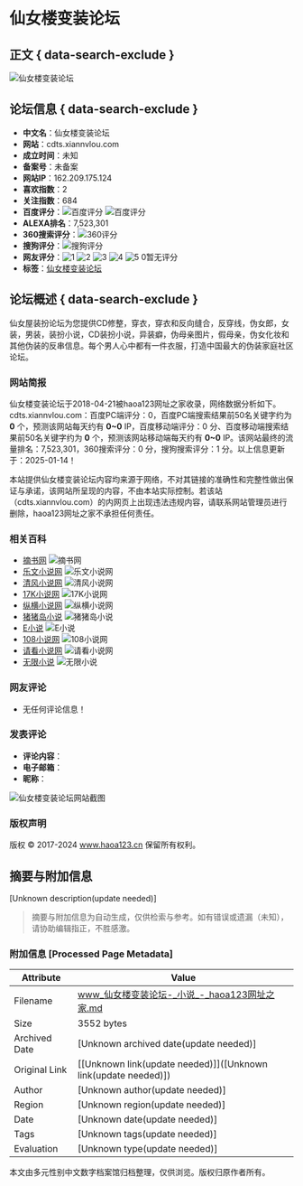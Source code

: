 # 仙女楼变装论坛

## 正文 { data-search-exclude }


![仙女楼变装论坛](/favicon/cdts.xiannvlou.com.png)

## 论坛信息 { data-search-exclude }

- **中文名**：仙女楼变装论坛
- **网站**：cdts.xiannvlou.com
- **成立时间**：未知
- **备案号**：未备案
- **网站IP**：162.209.175.124
- **喜欢指数**：2
- **关注指数**：684
- **百度评分**：![百度评分](/public/images/bpr/0.png) ![百度评分](/public/images/mbpr/0.png)
- **ALEXA排名**：7,523,301
- **360搜索评分**：![360评分](/public/images/360/0.gif)
- **搜狗评分**：![搜狗评分](/public/images/spr/1.png)
- **网友评分**：![1](/public/scripts/star/star-off.png) ![2](/public/scripts/star/star-off.png) ![3](/public/scripts/star/star-off.png) ![4](/public/scripts/star/star-off.png) ![5](/public/scripts/star/star-off.png) 0暂无评分
- **标签**：[仙女楼变装论坛](/s/5LuZ5aWz5qW85Y_Y6KOF6K665Z2b)

## 论坛概述 { data-search-exclude }

仙女屋装扮论坛为您提供CD修整，穿衣，穿衣和反向缝合，反穿线，伪女郎，女装，男装，装扮小说，CD装扮小说，异装癖，伪母亲图片，假母亲，伪女化妆和其他伪装的反串信息。每个男人心中都有一件衣服，打造中国最大的伪装家庭社区论坛。

### 网站简报

仙女楼变装论坛于2018-04-21被haoa123网址之家收录，网络数据分析如下。cdts.xiannvlou.com：百度PC端评分：0，百度PC端搜索结果前50名关键字约为 **0** 个，预测该网站每天约有 **0~0** IP，百度移动端评分：0 分、百度移动端搜索结果前50名关键字约为 **0** 个，预测该网站移动端每天约有 **0~0** IP。该网站最终的流量排名：7,523,301，360搜索评分：0 分，搜狗搜索评分：1 分。以上信息更新于：2025-01-14！

本站提供仙女楼变装论坛内容均来源于网络，不对其链接的准确性和完整性做出保证与承诺，该网站所呈现的内容，不由本站实际控制。若该站（cdts.xiannvlou.com）的内网页上出现违法违规内容，请联系网站管理员进行删除，haoa123网址之家不承担任何责任。

### 相关百科

- [摘书网](http://haoa123.cn/site/zhaishu.com) ![摘书网](/public/website/zhaishu.com.png)
- [乐文小说网](http://haoa123.cn/site/lewenxiaoshuo.com) ![乐文小说网](/public/website/lewenxiaoshuo.com.png)
- [清风小说网](http://haoa123.cn/site/qfxs.cc) ![清风小说网](/public/website/qfxs.cc.png)
- [17K小说网](http://haoa123.cn/site/www.17k.com) ![17K小说网](/public/website/www.17k.com.png)
- [纵横小说网](http://haoa123.cn/site/www.zongheng.com) ![纵横小说网](/public/website/www.zongheng.com.png)
- [猪猪岛小说](http://haoa123.cn/site/www.zhuzhudao.com) ![猪猪岛小说](/public/website/www.zhuzhudao.com.png)
- [E小说](http://haoa123.cn/site/www.exiaoshuo.com) ![E小说](/public/website/www.exiaoshuo.com.png)
- [108小说网](http://haoa123.cn/site/www.book108.com) ![108小说网](/public/website/www.book108.com.png)
- [请看小说网](http://haoa123.cn/site/www.qingkan.net) ![请看小说网](/public/website/www.qingkan.net.png)
- [无限小说](http://haoa123.cn/site/55x.cn) ![无限小说](/public/website/55x.cn.png)

### 网友评论

- 无任何评论信息！

### 发表评论

- **评论内容**：
- **电子邮箱**：
- **昵称**：

![仙女楼变装论坛网站截图](/public/website/cdts.xiannvlou.com.png)

### 版权声明

版权 © 2017-2024 www.haoa123.cn 保留所有权利。
<!-- tcd_original_link http://www.haoa123.cn/site/cdts.xiannvlou.com -->


## 摘要与附加信息

<!-- tcd_abstract -->
[Unknown description(update needed)]
<!-- tcd_abstract_end -->

> 摘要与附加信息为自动生成，仅供检索与参考。如有错误或遗漏（未知），请协助编辑指正，不胜感激。

### 附加信息 [Processed Page Metadata]

| Attribute       | Value                                  |
|-----------------|----------------------------------------|
| Filename        | www_仙女楼变装论坛-_小说_-_haoa123网址之家.md                             |
| Size            | 3552 bytes                           |
| Archived Date   | [Unknown archived date(update needed)]                             |
| Original Link   | [[Unknown link(update needed)]]([Unknown link(update needed)])                       |
| Author          | [Unknown author(update needed)]                               |
| Region          | [Unknown region(update needed)]                               |
| Date            | [Unknown date(update needed)]                                 |
| Tags            | [Unknown tags(update needed)]                                 |
| Evaluation            | [Unknown type(update needed)]                                 |
<!-- tcd_table_end -->

本文由多元性别中文数字档案馆归档整理，仅供浏览。版权归原作者所有。
